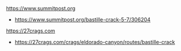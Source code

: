 https://www.summitpost.org

- https://www.summitpost.org/bastille-crack-5-7/306204

https://27crags.com
- https://27crags.com/crags/eldorado-canyon/routes/bastille-crack
